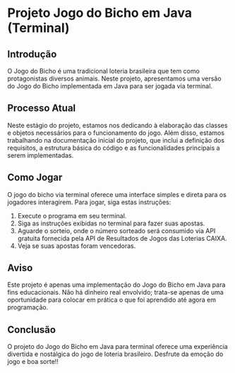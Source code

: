# Projeto Jogo do Bicho em Java (Terminal)

## Introdução
O Jogo do Bicho é uma tradicional loteria brasileira que tem como protagonistas diversos animais. Neste projeto, apresentamos uma versão do Jogo do Bicho implementada em Java para ser jogada via terminal.

## Processo Atual
Neste estágio do projeto, estamos nos dedicando à elaboração das classes e objetos necessários para o funcionamento do jogo. Além disso, estamos trabalhando na documentação inicial do projeto, que inclui a definição dos requisitos, a estrutura básica do código e as funcionalidades principais a serem implementadas.

## Como Jogar
O jogo do bicho via terminal oferece uma interface simples e direta para os jogadores interagirem. Para jogar, siga estas instruções:

1. Execute o programa em seu terminal.
2. Siga as instruções exibidas no terminal para fazer suas apostas.
3. Aguarde o sorteio, onde o número sorteado será consumido via API gratuita fornecida pela API de Resultados de Jogos das Loterias CAIXA.
4. Veja se suas apostas foram vencedoras.

## Aviso
Este projeto é apenas uma implementação do Jogo do Bicho em Java para fins educacionais. Não há dinheiro real envolvido; trata-se apenas de uma oportunidade para colocar em prática o que foi aprendido até agora em programação.

## Conclusão
O projeto do Jogo do Bicho em Java para terminal oferece uma experiência divertida e nostálgica do jogo de loteria brasileiro. Desfrute da emoção do jogo e boa sorte!!
